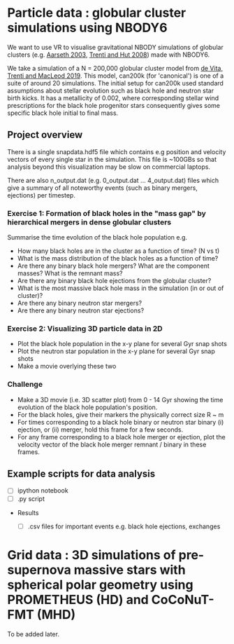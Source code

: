 # Particle data : globular cluster simulations using NBODY6

We want to use VR to visualise gravitational NBODY simulations of globular clusters (e.g. [Aarseth 2003](https://ui.adsabs.harvard.edu/abs/2003gnbs.book.....A/abstract), [Trenti and Hut 2008](https://arxiv.org/abs/0806.3950)) made with NBODY6.

We take a simulation of a N = 200,000 globular cluster model from [de Vita, Trenti and MacLeod 2019](https://ui.adsabs.harvard.edu/abs/2019MNRAS.485.5752D/abstract). This model, can200k (for 'canonical') is one of a suite of around 20 simulations. The initial setup for can200k used standard assumptions about stellar evolution such as black hole and neutron star birth kicks. It has a metallicity of 0.002, where corresponding stellar wind prescriptions for the black hole progenitor stars consequently gives some specific black hole initial to final mass. 

## Project overview

There is a single snapdata.hdf5 file which contains e.g position and velocity vectors of every single star in the simulation. This file is ~100GBs so that analysis beyond this visualization may be slow on commercial laptops.

There are also n_output.dat (e.g. 0_output.dat ... 4_output.dat) files which give a summary of all noteworthy events (such as binary mergers, ejections) per timestep.

### Exercise 1: Formation of black holes in the "mass gap" by hierarchical mergers in dense globular clusters

Summarise the time evolution of the black hole population e.g.

- How many black holes are in the cluster as a function of time? (N vs t)
- What is the mass distribution of the black holes as a function of time?
- Are there any binary black hole mergers? What are the component masses? What is the remnant mass?
- Are there any binary black hole ejections from the globular cluster?
- What is the most massive black hole mass in the simulation (in or out of cluster)?
- Are there any binary neutron star mergers?
- Are there any binary neutron star ejections?

### Exercise 2: Visualizing 3D particle data in 2D

- Plot the black hole population in the x-y plane for several Gyr snap shots
- Plot the neutron star population in the x-y plane for several Gyr snap shots
- Make a movie overlying these two

### Challenge

- Make a 3D movie (i.e. 3D scatter plot) from 0 - 14 Gyr showing the time evolution of the black hole population's position.
- For the black holes, give their markers the physically correct size R ~ m
- For times corresponding to a black hole binary or neutron star binary (i) ejection, or (ii) merger, hold this frame for a few seconds.
- For any frame corresponding to a black hole merger or ejection, plot the velocity vector of the black hole merger remnant / binary in these frames.


## Example scripts for data analysis

- [ ] ipython notebook
- [ ] .py script

- Results
  - [ ] .csv files for important events e.g. black hole ejections, exchanges


# Grid data : 3D simulations of pre-supernova massive stars with spherical polar geometry using PROMETHEUS (HD) and CoCoNuT-FMT (MHD)

To be added later.
